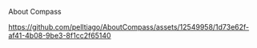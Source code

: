 About Compass



https://github.com/pelltiago/AboutCompass/assets/12549958/1d73e62f-af41-4b08-9be3-8f1cc2f65140

